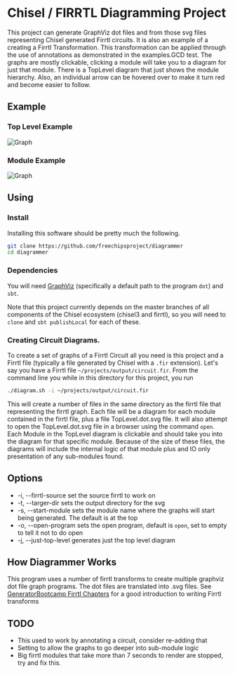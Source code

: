 Chisel / FIRRTL Diagramming Project
=======================

This project can generate GraphViz dot files and from those svg files representing Chisel generated Firrtl circuits.
It is also an example of a creating a Firrtl Transformation.  This transformation can be applied through the 
use of annotations as demonstrated in the examples.GCD test. The graphs are mostly clickable, clicking a module
will take you to a diagram for just that module. There is a TopLevel diagram that just shows the module hierarchy.
Also, an individual arrow can be hovered over to make it turn red and become easier to follow.

## Example

### Top Level Example
![Graph](https://raw.githubusercontent.com/freechipsproject/diagrammer/master/images/TopLevel.dot.svg?sanitize=true)

### Module Example

![Graph](https://raw.githubusercontent.com/freechipsproject/diagrammer/master/images/TopOfVisualizer.dot.svg?sanitize=true)

## Using
### Install
Installing this software should be pretty much the following.
```bash
git clone https://github.com/freechipsproject/diagrammer
cd diagrammer
```

### Dependencies
You will need [GraphViz](https://www.graphviz.org/) (specifically a default path to the program `dot`) and `sbt`.

Note that this project currently depends on the master branches of all components
of the Chisel ecosystem (chisel3 and firrtl), so you will need to `clone` and `sbt publishLocal` for each of these.

### Creating Circuit Diagrams.
To create a set of graphs of a Firrtl Circuit all you need is this project and a Firrtl file (typically a file 
generated by Chisel with a `.fir` extension). Let's say you have a Firrtl file `~/projects/output/circuit.fir`.
From the command line you while in this directory for this project, you run
```bash
./diagram.sh -i ~/projects/output/circuit.fir
```
This will create a number of files in the same directory as the firrtl file that representing the firrtl graph.
Each file will be a diagram for each module
contained in the firrtl file, plus a file TopLevel.dot.svg file. It will also attempt to open the TopLevel.dot.svg file
in a browser using the command `open`. 
Each Module in the TopLevel diagram is clickable and should take you into the diagram for that specific module.
Because of the size of these files, the diagrams will include the internal logic of that module plus and IO only
presentation of any sub-modules found.

## Options
* -i, --firrtl-source set the source firrtl to work on
* -t, --targer-dir sets the output directory for the svg
* -s, --start-module sets the module name where the graphs will start being generated. The default is at the top
* -o, --open-program sets the open program, default is `open`, set to empty to tell it not to do open
* -j, --just-top-level generates just the top level diagram

## How Diagrammer Works
This program uses a number of firrtl transforms to create multiple graphviz dot file graph programs.
The dot files are translated into .svg files. See [GeneratorBootcamp Firrtl Chapters](https://github.com/freechipsproject/chisel-bootcamp)
for a good introduction to writing Firrtl transforms

## TODO
- This used to work by annotating a circuit, consider re-adding that
- Setting to allow the graphs to go deeper into sub-module logic
- Big firrtl modules that take more than 7 seconds to render are stopped, try and fix this. 

